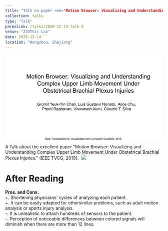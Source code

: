 ```yaml
---
title: "Talk on paper <em>"Motion Browser: Visualizing and Understanding Complex Upper Limb Movement Under Obstetrical Brachial Plexus Injuries."</em>"
collection: talks
type: "Talk"
permalink: /talks/2020-12-14-talk-3
venue: "ZJUTVis Lab"
date: 2020-12-14
location: "Hangzhou, Zhejiang"
---
```


<img src="/images/GroupMeetingReport202012.png" />
A Talk about the excellent paper "Motion Browser: Visualizing and Understanding Complex Upper Limb Movement Under Obstetrical Brachial Plexus Injuries." (IEEE TVCG, 2019).&nbsp;&nbsp;<a href="http://TongLi97.github.io/files/GroupMeetingReport202012.pptx"><img src="http://TongLi97.github.io/images/ppt.png" weight="25px" height="25px"/></a>

After Reading
======       
<strong>Pros. and Cons.</strong>                 
+. Shortening physicians' cycles of analyzing each patient.               
+. It can be easily adapted for othersimilar problems, such as adult motion analysis or sports injury analysis.              
-. It is unrealistic to attach hundreds of sensors to the patient.                
-. Perception of noticeable differences between colored signals will diminish when there are more than 12 lines.               


